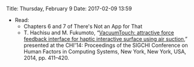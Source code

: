 Title: Thursday, February 9
Date: 2017-02-09 13:59

- Read:
	- Chapters 6 and 7 of There's Not an App for That
	- T. Hachisu and M. Fukumoto, “[VacuumTouch: attractive force
		feedback interface for haptic interactive surface using air
		suction](http://dl.acm.org/citation.cfm?doid=2556288.2557252),”
		presented at the CHI'14: Proceedings of the SIGCHI Conference on
		Human Factors in Computing Systems, New York, New
		York, USA, 2014, pp. 411–420.
